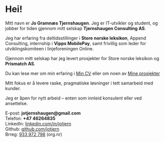# Hei!

Mitt navn er **Jo Gramnæs Tjernshaugen**. Jeg er IT-utvikler og student, og jobber for tiden gjennom mitt selskap **Tjernshaugen Consulting AS**.

Jeg har erfaring fra deltidsstillinger i **Store norske leksikon**, Append Consulting, internship i **Vipps MobilePay**, samt frivillig som leder for utviklingskomiteen i linjeforeningen Online.

Gjennom mitt selskap har jeg levert prosjekter for Store norske leksikon og **Prismatch AS**.

Du kan lese mer om min erfaring i <a href="/cv">Min CV</a> eller om noen av <a href="/posts">Mine prosjekter</a>

Mitt fokus er å levere raske, pragmatiske løsninger i tett samarbeid med kunder.

Jeg er åpen for nytt arbeid – enten som innleid konsulent eller ved ansettelse.

E-post: **jotjernshaugen@<!-- -->gmail.com**<br>
Telefon: **+47 46264835**<br>
LinkedIn: <a href="https://www.linkedin.com/in/jotjern/" target="_blank">linkedin.com/in/jotjern</a><br>
Github: <a href="https://github.com/jotjern" target="_blank">github.com/jotjern</a><br>
Brreg: <a href="https://w2.brreg.no/enhet/sok/detalj.jsp?orgnr=933972798" target="_blank">933 972 798</a> (org.nr)

